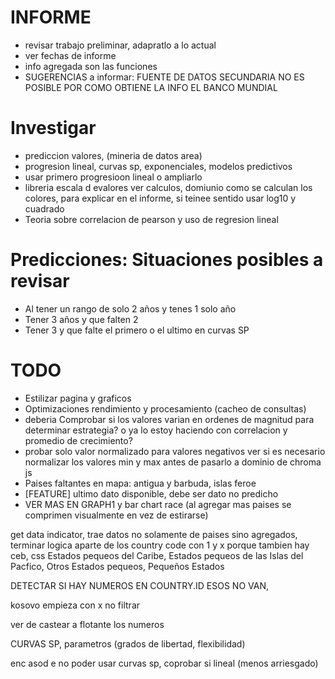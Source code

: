 # INFORME

- revisar trabajo preliminar, adapratlo a lo actual
- ver fechas de informe
- info agregada son las funciones
- SUGERENCIAS a informar: FUENTE DE DATOS SECUNDARIA NO ES POSIBLE POR COMO OBTIENE LA INFO EL BANCO MUNDIAL

# Investigar

- prediccion valores, (mineria de datos area)
- progresion lineal, curvas sp, exponenciales, modelos predictivos
- usar primero progresioon lineal o ampliarlo
- libreria escala d evalores ver calculos, domiunio como se calculan los colores, para explicar en el informe, si teinee sentido usar log10 y cuadrado
- Teoria sobre correlacion de pearson y uso de regresion lineal

# Predicciones: Situaciones posibles a revisar

- Al tener un rango de solo 2 años y tenes 1 solo año
- Tener 3 años y que falten 2
- Tener 3 y que falte el primero o el ultimo en curvas SP

# TODO

- Estilizar pagina y graficos
- Optimizaciones rendimiento y procesamiento (cacheo de consultas)
- deberia Comprobar si los valores varian en ordenes de magnitud para determinar estrategia? o ya lo estoy haciendo con correlacion y promedio de crecimiento?
- probar solo valor normalizado para valores negativos
  ver si es necesario normalizar los valores min y max antes de pasarlo a dominio de chroma js
- Paises faltantes en mapa: antigua y barbuda, islas feroe
- [FEATURE] ultimo dato disponible, debe ser dato no predicho
- VER MAS EN GRAPH1 y bar chart race (al agregar mas paises se comprimen visualmente en vez de estirarse)

<!-- PRIORIDAD  -->
<!-- FILTRAR DATA DE INDICADORES QUE NO SON DE PAISES -->

get data indicator, trae datos no solamente de paises sino agregados, terminar logica aparte de los country code con 1 y x porque tambien hay ceb, css
Estados pequeos del Caribe, Estados pequeos de las Islas del Pacfico, Otros Estados pequeos, Pequeños Estados

DETECTAR SI HAY NUMEROS EN COUNTRY.ID ESOS NO VAN,

kosovo empieza con x no filtrar


<!--  -->




ver de castear a flotante los numeros

CURVAS SP, parametros (grados de libertad, flexibilidad)

enc asod e no poder usar curvas sp, coprobar si lineal (menos arriesgado)